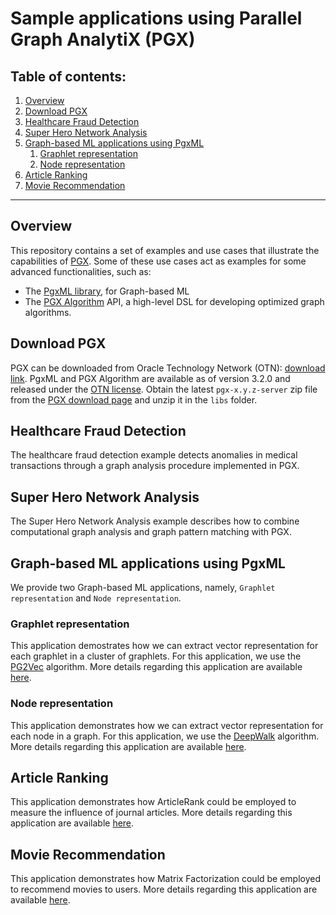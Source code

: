 # Sample applications using Parallel Graph AnalytiX (PGX)

## Table of contents:

1. [Overview](#overview)
2. [Download PGX](#pgx-download)
3. [Healthcare Fraud Detection](#healthcare-fraud-detection)
4. [Super Hero Network Analysis](#super-hero-network-analysis)
5. [Graph-based ML applications using PgxML](#pgxml-apps)
    1. [Graphlet representation](#graphlet-representation)
    2. [Node representation](#node-representation)
6. [Article Ranking](#article-ranking)
7. [Movie Recommendation](#movie-recommender)

****
    
## Overview <a name="overview"></a>
This repository contains a set of examples and use cases that illustrate the capabilities of [PGX](https://www.oracle.com/technetwork/oracle-labs/parallel-graph-analytix).
Some of these use cases act as examples for some advanced functionalities, such as:

* The [PgxML library](https://docs.oracle.com/cd/E56133_01/latest/prog-guides/mllib/index.html), for Graph-based ML
* The [PGX Algorithm](https://docs.oracle.com/cd/E56133_01/latest/reference/analytics/pgx-algorithm.html) API, a high-level DSL for developing optimized graph algorithms.

## Download PGX <a name="pgx-download"></a>
PGX can be downloaded from Oracle Technology Network (OTN): [download link](https://www.oracle.com/technetwork/oracle-labs/parallel-graph-analytix/downloads).
PgxML and PGX Algorithm are available as of version 3.2.0 and released under the [OTN license](https://www.oracle.com/technetwork/licenses/standard-license-152015.html).
Obtain the latest `pgx-x.y.z-server` zip file from the [PGX download page](https://www.oracle.com/technetwork/oracle-labs/parallel-graph-analytix/downloads) and unzip it in the `libs` folder.

## Healthcare Fraud Detection <a name="healthcare-fraud-detection"></a>
The healthcare fraud detection example detects anomalies in medical transactions through a graph analysis procedure implemented in PGX.

## Super Hero Network Analysis <a name="super-hero-network-analysis"></a>
The Super Hero Network Analysis example describes how to combine computational graph analysis and graph pattern matching with PGX.

## Graph-based ML applications using PgxML <a name="pgxml-apps"></a>
We provide two Graph-based ML applications, namely, `Graphlet representation` and `Node representation`.

### Graphlet representation <a name="graphlet-representation"></a>
This application demostrates how we can extract vector representation for each graphlet in a cluster of graphlets.
For this application, we use the [PG2Vec](https://docs.oracle.com/cd/E56133_01/latest/prog-guides/mllib/pg2vec.html) algorithm.
More details regarding this application are available [here](graphlet-representation/README.md).

### Node representation <a name="node-representation"></a>
This application demonstrates how we can extract vector representation for each node in a graph.
For this application, we use the [DeepWalk](https://docs.oracle.com/cd/E56133_01/latest/prog-guides/mllib/deepwalk.html) algorithm.
More details regarding this application are available [here](node-representation/README.md).

## Article Ranking <a name="article-ranking"></a>
This application demonstrates how ArticleRank could be employed to measure the influence of journal articles.
More details regarding this application are available [here](article-ranking/README.md).

## Movie Recommendation <a name="movie-recommendation"></a>
This application demonstrates how Matrix Factorization could be employed to recommend movies to users.
More details regarding this application are available [here](movie-recommendation/README.md).


